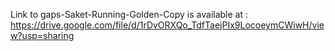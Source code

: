 Link to gaps-Saket-Running-Golden-Copy is available at : https://drive.google.com/file/d/1rDvORXQo_TdfTaejPIx9LocoeymCWiwH/view?usp=sharing
